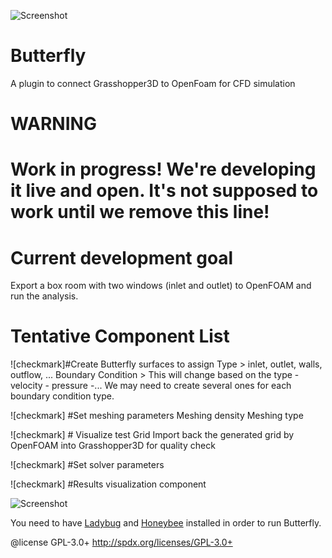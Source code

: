 ![Screenshot]()

Butterfly
========================================
A plugin to connect Grasshopper3D to OpenFoam for CFD simulation

WARNING
========================================
# Work in progress! We're developing it live and open. It's not supposed to work until we remove this line!

Current development goal
========================================
Export a box room with two windows (inlet and outlet) to OpenFOAM and run the analysis.

Tentative Component List
========================================
![checkmark]#Create Butterfly surfaces to assign
	Type > inlet, outlet, walls, outflow, ...
	Boundary Condition > This will change based on the type - velocity - pressure -...
	We may need to create several ones for each boundary condition type.

![checkmark] #Set meshing parameters
	Meshing density
	Meshing type

![checkmark] # Visualize test Grid
	Import back the generated grid by OpenFOAM into Grasshopper3D for quality check

![checkmark] #Set solver parameters

![checkmark] #Results visualization component

![Screenshot]()


You need to have [Ladybug](https://github.com/mostaphaRoudsari/Ladybug) and [Honeybee](https://github.com/mostaphaRoudsari/Ladybug) installed in order to run Butterfly.


@license GPL-3.0+ <http://spdx.org/licenses/GPL-3.0+>
